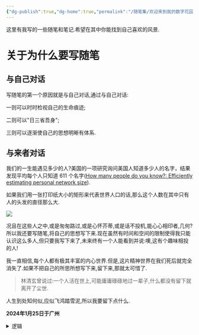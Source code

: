 ```yaml
---
{"dg-publish":true,"dg-home":true,"permalink":"/随笔集/欢迎来到我的数字花园!/","tags":["gardenEntry"],"dgPassFrontmatter":true}
---
```


这里有我写的一些随笔和笔记.希望在其中你能找到自己喜欢的风景.

# 关于为什么要写随笔

## 与自己对话

写随笔的第一个原因就是与自己对话,通过与自己对话:

一则可以时时检视自己的生命痕迹;

二则可以"日三省吾身";

三则可以逐渐使自己的思想明晰有体系.

## 与来者对话

我们的一生能遇见多少的人?美国的一项研究询问美国人知道多少人的名字，结果发现平均每个人只知道 611 个名字([How many people do you know?: Efficiently estimating personal network size](https://www.ncbi.nlm.nih.gov/pmc/articles/PMC3666355/)).

如果我们用一张打印纸大小的矩形来代表世界人口的话,那么这个人数在其中只有人的头发的直径那么大.

![](/img/user/随笔集/attachments/@随笔集前言.png)

况且在这些人之中,或是匆匆路过,或是心怀芥蒂,或是话不投机,能心心相印者,几何?所以我还要写随笔,将自己的思想写下来.现在虽然有时间和空间的限制使得我只能认识这么多人,但只要我写下来了,未来终有一个人能看到并说:噢,这有个趣味相投的人!

我一直相信,每个人都有极其丰富的内心世界.但是,这片精神世界在我们死后就完全消失了.如果不把自己的所思所想写下来,留下来,那就太可惜了.

>林清玄曾说过:一个人活在世上,可能庸庸碌碌地过一辈子,什么都没有留下就离开了尘世.

人生到处知何似,应似飞鸿踏雪泥,所以我要留下点什么.

**2024年1月25日于广州**

<details>
<summary>逻辑</summary>
测试
</details>
